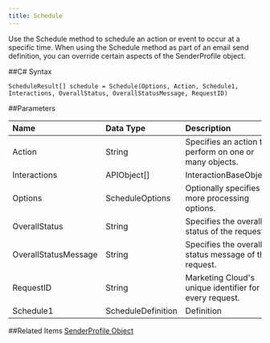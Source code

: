 ```yaml
---
title: Schedule
---
```

Use the Schedule method to schedule an action or event to occur at a specific time. When using the Schedule method as part of an email send definition, you can override certain aspects of the SenderProfile object.

##C# Syntax
```
ScheduleResult[] schedule = Schedule(Options, Action, Schedule1, Interactions, OverallStatus, OverallStatusMessage, RequestID)
```
##Parameters
<table class="table table-hover"><thead align="left">
<tr><th>Name</th><th>Data Type</th><th>Description</th></tr></thead>
<tbody>
<tr><td>Action</td><td>String</td><td>Specifies an action to perform on one or many objects.</td></tr>
<tr><td>Interactions</td><td>APIObject[]</td><td>InteractionBaseObject[]</td></tr>
<tr><td>Options</td><td>ScheduleOptions</td><td>Optionally specifies more processing options.</td></tr>
<tr><td>OverallStatus</td><td>String</td><td>Specifies the overall status of the request.</td></tr>
<tr><td>OverallStatusMessage</td><td>String</td><td>Specifies the overall status message of the request.</td></tr>
<tr><td>RequestID</td><td>String</td><td>Marketing Cloud's unique identifier for every request.</td></tr>
<tr><td>Schedule1</td><td>ScheduleDefinition</td><td>Definition</td></tr></tbody></table>

##Related Items
[SenderProfile Object](senderprofile.htm)
